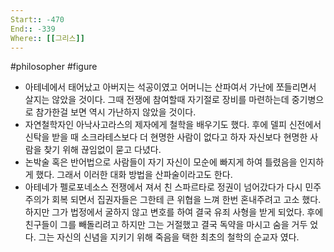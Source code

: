 ```yaml
---
Start:: -470
End:: -339
Where:: [[그리스]]
---
```

#philosopher #figure
- 아테네에서 태어났고 아버지는 석공이였고 어머니는 산파여서 가난에 쪼들리면서 살지는 않았을 것이다. 그때 전쟁에 참여할때 자기절로 장비를 마련하는데 중기병으로 참가한걸 보면 역시 가난하지 않았을 것이다.
- 자연철학자인 아낙사고라스의 제자에게 철학을 배우기도 했다. 후에 델피 신전에서 신탁을 받을 때 소크라테스보다 더 현명한 사람이 없다고 하자 자신보다 현명한 사람을 찾기 위해 끊임없이 묻고 다녔다.
- 논박술 혹은 반어법으로 사람들이 자기 자신이 모순에 빠지게 하여 틀렸음을 인지하게 했다. 그래서 이러한 대화 방법을 산파술이라고도 한다.
- 아테네가 펠로포네소스 전쟁에서 져서 친 스파르타로 정권이 넘어갔다가 다시 민주주의가 회복 되면서 집권자들은 그한테 큰 위협을 느껴 한번 혼내주려고 고소 했다. 하지만 그가 법정에서 굴하지 않고 변호를 하여 결국 유죄 사형을 받게 되었다. 후에 친구들이 그를 빼돌리려고 하지만 그는 거절했고 결국 독약을 마시고 숨을 거두 었다. 그는 자신의 신념을 지키기 위해 죽음을 택한 최초의 철학의 순교자 였다.
